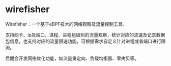 # wirefisher
Wirefisher：一个基于eBPF技术的网络观察及流量控制工具。

支持网卡、ip及端口、进程、进程组级别的流量观察，统计对应的流速及记录数据包信息，也支持对应的流量限速功能，可根据需求自定义针对进程或者端口进行限流。

后期会开发网络优化功能，如流量重定向、负载均衡器、零拷贝等。
